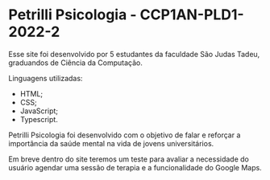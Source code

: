 # Petrilli Psicologia - CCP1AN-PLD1-2022-2 

Esse site foi desenvolvido por 5 estudantes da faculdade São Judas Tadeu, graduandos de Ciência da Computação.

Linguagens utilizadas:
* HTML;
* CSS;
* JavaScript; 
* Typescript. 

Petrilli Psicologia foi desenvolvido com o objetivo de falar e reforçar a importância da saúde mental na vida de jovens universitários. 

Em breve dentro do site teremos um teste para avaliar a necessidade do usuário agendar uma sessão de terapia e a funcionalidade do Google Maps.
